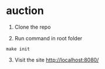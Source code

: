 # auction

1. Clone the repo

2. Run command in root folder
```
make init
```

3. Visit the site [http://localhost:8080/](http://localhost:8080/)
